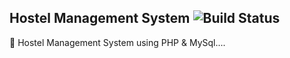 Hostel Management System   ![Build Status](https://travis-ci.org/bksahu/Hostel-Management-System.svg?branch=master)
-------------------------

:hotel: Hostel Management System using PHP & MySql....
